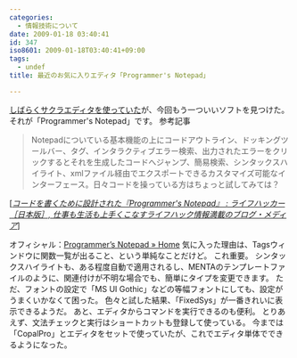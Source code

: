 ```yaml
---
categories:
  - 情報技術について
date: 2009-01-18 03:40:41
id: 347
iso8601: 2009-01-18T03:40:41+09:00
tags:
  - undef
title: 最近のお気に入りエディタ「Programmer's Notepad」

---
```


<p><a href="https://www.nqou.net/2008/08/25/012151">しばらくサクラエディタを使っていた</a>が、今回もう一ついいソフトを見つけた。
それが「Programmer's Notepad」です。
参考記事</p>

<blockquote cite="http://www.lifehacker.jp/2008/12/programmers_notepad.html" title="コードを書くために設計された『Programmer's Notepad』 : ライフハッカー［日本版］, 仕事も生活も上手くこなすライフハック情報満載のブログ・メディア" class="blockquote"><p>Notepadについている基本機能の上にコードアウトライン、ドッキングツールバー、タグ、インタラクティブエラー検索、出力されたエラーをクリックするとそれを生成したコードへジャンプ、簡易検索、シンタックスハイライト、xmlファイル経由でエクスポートできるカスタマイズ可能なインターフェース。日々コードを操っている方はちょっと試してみては？</p></blockquote>

<div class="cite">[<cite><a href="http://www.lifehacker.jp/2008/12/programmers_notepad.html">コードを書くために設計された『Programmer's Notepad』 : ライフハッカー［日本版］, 仕事も生活も上手くこなすライフハック情報満載のブログ・メディア</a></cite>]</div>

<p>オフィシャル：<a href="http://www.pnotepad.org/">Programmer&#8217;s Notepad » Home</a>
気に入った理由は、Tagsウィンドウに関数一覧が出ること、という単純なことだけど。
これ重要。
<span class="mt-enclosure mt-enclosure-image" style="display: inline;"></span>
シンタックスハイライトも、ある程度自動で適用されるし、MENTAのテンプレートファイルのように、関連付けが不明な場合でも、簡単にタイプを変更できます。
<span class="mt-enclosure mt-enclosure-image" style="display: inline;"></span>
ただ、フォントの設定で「MS UI Gothic」などの等幅フォントにしても、設定がうまくいかなくて困った。
色々と試した結果、「FixedSys」が一番きれいに表示できるようだ。
<span class="mt-enclosure mt-enclosure-image" style="display: inline;"></span>
あと、エディタからコマンドを実行できるのも便利。
とりあえず、文法チェックと実行はショートカットも登録して使っている。
今までは「CopalPro」とエディタをセットで使っていたが、これでエディタ単体でできるようになった。
<span class="mt-enclosure mt-enclosure-image" style="display: inline;"></span></p>
    	
